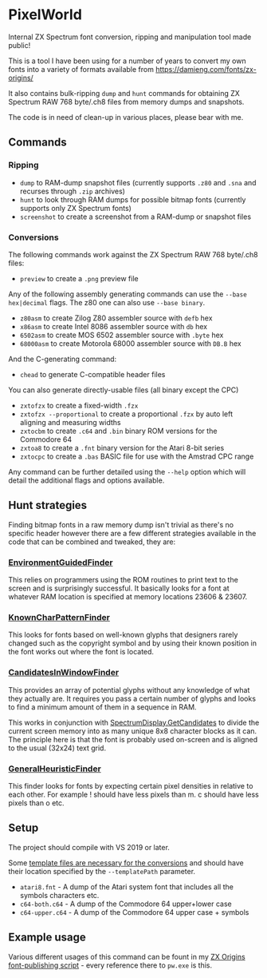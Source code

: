 # PixelWorld

Internal ZX Spectrum font conversion, ripping and manipulation tool made public!

This is a tool I have been using for a number of years to convert my own fonts into a variety of formats available from https://damieng.com/fonts/zx-origins/ 

It also contains bulk-ripping `dump` and `hunt` commands for obtaining ZX Spectrum RAW 768 byte/.ch8 files from memory dumps and snapshots.

The code is in need of clean-up in various places, please bear with me.

## Commands

### Ripping

- `dump` to RAM-dump snapshot files (currently supports `.z80` and `.sna` and recurses through `.zip` archives)
- `hunt` to look through RAM dumps for possible bitmap fonts (currently supports only ZX Spectrum fonts)
- `screenshot` to create a screenshot from a RAM-dump or snapshot files

### Conversions

The following commands work against the ZX Spectrum RAW 768 byte/.ch8 files:

- `preview` to create a `.png` preview file

Any of the following assembly generating commands can use the `--base hex|decimal` flags. The z80 one can also use `--base binary`.

- `z80asm` to create Zilog Z80 assembler source with `defb` hex
- `x86asm` to create Intel 8086 assembler source with `db` hex
- `6502asm` to create MOS 6502 assembler source with `.byte` hex
- `68000asm` to create Motorola 68000 assembler source with `DB.B` hex

And the C-generating command:

- `chead` to generate C-compatible header files

You can also generate directly-usable files (all binary except the CPC)

- `zxtofzx` to create a fixed-width `.fzx` 
- `zxtofzx --proportional` to create a proportional `.fzx` by auto left aligning and measuring widths
- `zxtocbm` to create `.c64` and `.bin` binary ROM versions for the Commodore 64
- `zxtoa8` to create a `.fnt` binary version for the Atari 8-bit series
- `zxtocpc` to create a `.bas` BASIC file for use with the Amstrad CPC range

Any command can be further detailed using the `--help` option which will detail the additional flags and options available.

## Hunt strategies

Finding bitmap fonts in a raw memory dump isn't trivial as there's no specific header however there are a few different strategies available in the code that can be combined and tweaked, they are:

### [EnvironmentGuidedFinder](https://github.com/damieng/pixelworld/blob/main/Common/OffsetFinders/EnviromentGuidedFinder.cs)

This relies on programmers using the ROM routines to print text to the screen and is surprisingly successful. It basically looks for a font at whatever RAM location is specified at memory locations 23606 & 23607.

### [KnownCharPatternFinder](https://github.com/damieng/pixelworld/blob/main/Common/OffsetFinders/KnownCharPatternFinder.cs)

This looks for fonts based on well-known glyphs that designers rarely changed such as the copyright symbol and by using their known position in the font works out where the font is located.

### [CandidatesInWindowFinder](https://github.com/damieng/pixelworld/blob/main/Common/OffsetFinders/CandidatesInWindowFinder.cs)

This provides an array of potential glyphs without any knowledge of what they actually are. It requires you pass a certain number of glyphs and looks to find a minimum amount of them in a sequence in RAM.

This works in conjunction with [SpectrumDisplay.GetCandidates](https://github.com/damieng/pixelworld/blob/main/Common/Display/SpectrumDisplay.cs#L69) to divide the current screen memory into as many unique 8x8 character blocks as it can. The principle here is that the font is probably used on-screen and is aligned to the usual (32x24) text grid.

### [GeneralHeuristicFinder](https://github.com/damieng/pixelworld/blob/main/Common/OffsetFinders/GeneralHeuristicFinder.cs)

This finder looks for fonts by expecting certain pixel densities in relative to each other. For example ! should have less pixels than m. c should have less pixels than o etc.

## Setup

The project should compile with VS 2019 or later.

Some [template files are necessary for the conversions](https://github.com/damieng/pixelworld/discussions/14) and should have their location specified by the `--templatePath` parameter.

- `atari8.fnt` - A dump of the Atari system font that includes all the symbols characters etc.
- `c64-both.c64` - A dump of the Commodore 64 upper+lower case
- `c64-upper.c64` - A dump of the Commodore 64 upper case + symbols

## Example usage

Various different usages of this command can be fount in my [ZX Origins font-publishing script](https://gist.github.com/damieng/d2519cda1c674b4ede74f154f05f2431) - every reference there to `pw.exe` is this.
